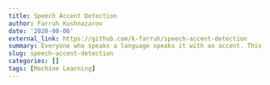 ```yaml
---
title: Speech Accent Detection
author: Farruh Kushnazarov
date: '2020-08-06'
external_link: https://github.com/k-farruh/speech-accent-detection
summary: Everyone who speaks a language speaks it with an accent. This project defines the accent for English language speakers.
slug: speech-accent-detection
categories: []
tags: [Machine Learning]
---
```


